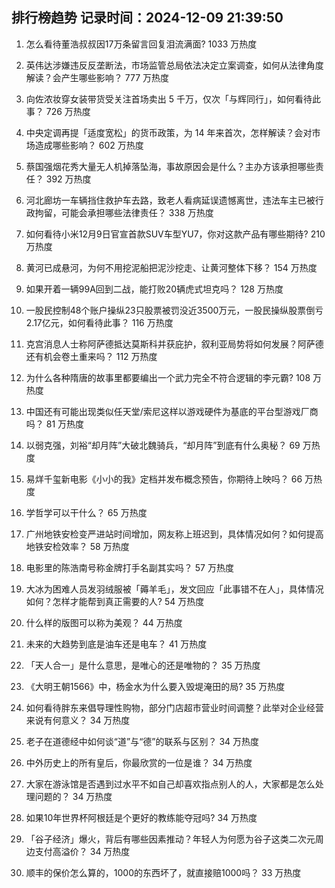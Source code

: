 
## 排行榜趋势 记录时间：2024-12-09 21:39:50
  
  1. 怎么看待董浩叔叔因17万条留言回复泪流满面? 1033 万热度
    
  2. 英伟达涉嫌违反反垄断法，市场监管总局依法决定立案调查，如何从法律角度解读？会产生哪些影响？ 777 万热度
    
  3. 向佐浓妆穿女装带货受关注首场卖出 5 千万，仅次「与辉同行」，如何看待此事？ 726 万热度
    
  4. 中央定调再提「适度宽松」的货币政策，为 14 年来首次，怎样解读？会对市场造成哪些影响？ 602 万热度
    
  5. 蔡国强烟花秀大量无人机掉落坠海，事故原因会是什么？主办方该承担哪些责任？ 392 万热度
    
  6. 河北廊坊一车辆挡住救护车去路，致老人看病延误遗憾离世，违法车主已被行政拘留，可能会承担哪些法律责任？ 338 万热度
    
  7. 如何看待小米12月9日官宣首款SUV车型YU7，你对这款产品有哪些期待? 210 万热度
    
  8. 黄河已成悬河，为何不用挖泥船把泥沙挖走、让黄河整体下移？ 154 万热度
    
  9. 如果开着一辆99A回到二战，能打败20辆虎式坦克吗？ 128 万热度
    
  10. 一股民控制48个账户操纵23只股票被罚没近3500万元，一股民操纵股票倒亏2.17亿元，如何看待此事？ 116 万热度
    
  11. 克宫消息人士称阿萨德抵达莫斯科并获庇护，叙利亚局势将如何发展？阿萨德还有机会卷土重来吗？ 112 万热度
    
  12. 为什么各种隋唐的故事里都要编出一个武力完全不符合逻辑的李元霸? 108 万热度
    
  13. 中国还有可能出现类似任天堂/索尼这样以游戏硬件为基底的平台型游戏厂商吗？ 81 万热度
    
  14. 以弱克强，刘裕“却月阵”大破北魏骑兵，“却月阵”到底有什么奥秘？ 69 万热度
    
  15. 易烊千玺新电影《小小的我》定档并发布概念预告，你期待上映吗？ 66 万热度
    
  16. 学哲学可以干什么？ 65 万热度
    
  17. 广州地铁安检变严进站时间增加，网友称上班迟到，具体情况如何？如何提高地铁安检效率？ 58 万热度
    
  18. 电影里的陈浩南号称金牌打手名副其实吗？ 57 万热度
    
  19. 大冰为困难人员发羽绒服被「薅羊毛」，发文回应「此事错不在人」，具体情况如何？怎样才能帮到真正需要的人? 54 万热度
    
  20. 什么样的版图可以称为美观？ 44 万热度
    
  21. 未来的大趋势到底是油车还是电车？ 41 万热度
    
  22. 「天人合一」是什么意思，是唯心的还是唯物的？ 35 万热度
    
  23. 《大明王朝1566》中，杨金水为什么要入毁堤淹田的局? 35 万热度
    
  24. 如何看待胖东来倡导理性购物，部分门店超市营业时间调整？此举对企业经营来说有何意义？ 34 万热度
    
  25. 老子在道德经中如何谈“道”与“德”的联系与区别？ 34 万热度
    
  26. 中外历史上的所有皇后，你最欣赏的一位是谁？ 34 万热度
    
  27. 大家在游泳馆是否遇到过水平不如自己却喜欢指点别人的人，大家都是怎么处理问题的？ 34 万热度
    
  28. 如果10年世界杯阿根廷是个更好的教练能夺冠吗? 34 万热度
    
  29. 「谷子经济」爆火，背后有哪些因素推动？年轻人为何愿为谷子这类二次元周边支付高溢价？ 34 万热度
    
  30. 顺丰的保价怎么算的，1000的东西坏了，就直接赔1000吗？ 33 万热度
    